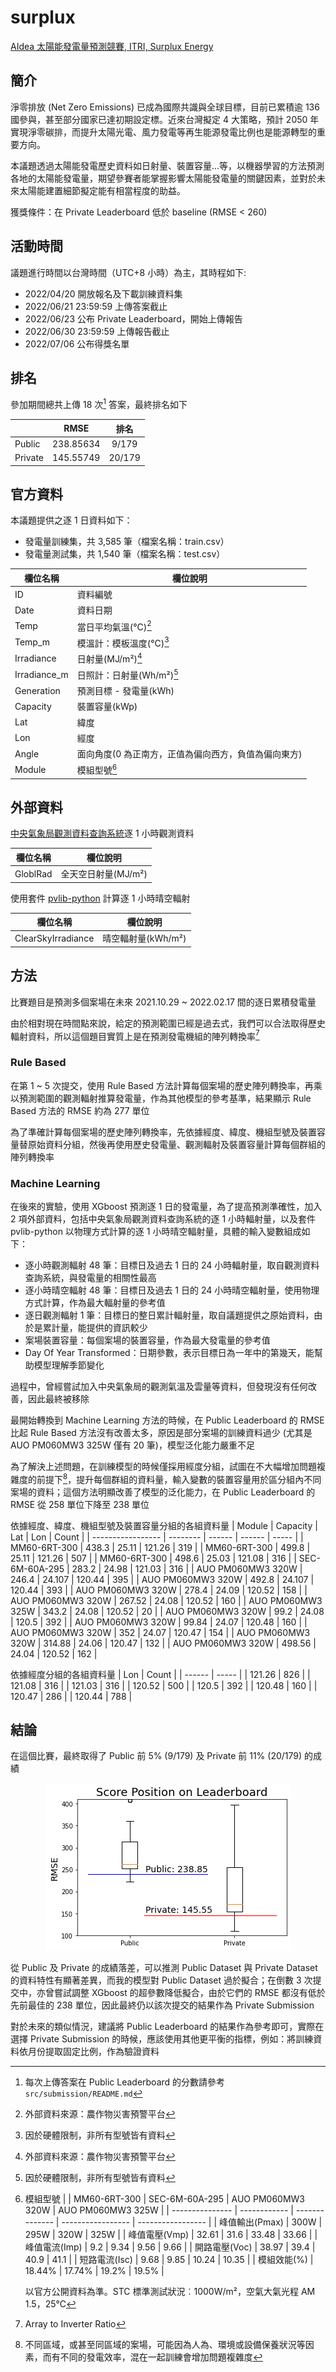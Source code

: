 # surplux

[AIdea 太陽能發電量預測競賽, ITRI, Surplux Energy](https://aidea-web.tw/topic/09679060-518a-4e6f-94db-53c7d8de8138)

## 簡介

淨零排放 (Net Zero Emissions) 已成為國際共識與全球目標，目前已累積逾 136 國參與，甚至部分國家已達初期設定標。近來台灣擬定 4 大策略，預計 2050 年實現淨零碳排，而提升太陽光電、風力發電等再生能源發電比例也是能源轉型的重要方向。

本議題透過太陽能發電歷史資料如日射量、裝置容量…等，以機器學習的方法預測各地的太陽能發電量，期望參賽者能掌握影響太陽能發電量的關鍵因素，並對於未來太陽能建置細節擬定能有相當程度的助益。

獲獎條件：在 Private Leaderboard 低於 baseline (RMSE < 260)

## 活動時間

議題進行時間以台灣時間（UTC+8 小時）為主，其時程如下:

- 2022/04/20 開放報名及下載訓練資料集
- 2022/06/21 23:59:59 上傳答案截止
- 2022/06/23 公布 Private Leaderboard，開始上傳報告
- 2022/06/30 23:59:59 上傳報告截止
- 2022/07/06 公布得獎名單

## 排名

參加期間總共上傳 18 次[^1] 答案，最終排名如下

|         |   RMSE    |  排名  |
| :------ | :-------: | :----: |
| Public  | 238.85634 | 9/179  |
| Private | 145.55749 | 20/179 |

[^1]: 每次上傳答案在 Public Leaderboard 的分數請參考 `src/submission/README.md`

## 官方資料

本議題提供之逐 1 日資料如下：

- 發電量訓練集，共 3,585 筆（檔案名稱：train.csv）
- 發電量測試集，共 1,540 筆（檔案名稱：test.csv）

| 欄位名稱     | 欄位說明                                             |
| ------------ | ---------------------------------------------------- |
| ID           | 資料編號                                             |
| Date         | 資料日期                                             |
| Temp         | 當日平均氣溫(°C)[^2]                                 |
| Temp_m       | 模溫計：模板溫度(°C)[^3]                             |
| Irradiance   | 日射量(MJ/m²)[^2]                                    |
| Irradiance_m | 日照計：日射量(Wh/m²)[^3]                            |
| Generation   | 預測目標 - 發電量(kWh)                               |
| Capacity     | 裝置容量(kWp)                                        |
| Lat          | 緯度                                                 |
| Lon          | 經度                                                 |
| Angle        | 面向角度(0 為正南方，正值為偏向西方，負值為偏向東方) |
| Module       | 模組型號[^4]                                         |

[^2]: 外部資料來源：農作物災害預警平台
[^3]: 因於硬體限制，非所有型號皆有資料
[^4]:
    模組型號
    | | MM60-6RT-300 | SEC-6M-60A-295 | AUO PM060MW3 320W | AUO PM060MW3 325W |
    | --------------- | ------------ | -------------- | ----------------- | ----------------- |
    | 峰值輸出(Pmax) | 300W | 295W | 320W | 325W |
    | 峰值電壓(Vmp) | 32.61 | 31.6 | 33.48 | 33.66 |
    | 峰值電流(Imp) | 9.2 | 9.34 | 9.56 | 9.66 |
    | 開路電壓(Voc) | 38.97 | 39.4 | 40.9 | 41.1 |
    | 短路電流(Isc) | 9.68 | 9.85 | 10.24 | 10.35 |
    | 模組效能(%) | 18.44% | 17.74% | 19.2% | 19.5% |

    以官方公開資料為準。STC 標準測試狀況︰1000W/m²，空氣大氣光程 AM 1.5，25℃

## 外部資料

[中央氣象局觀測資料查詢系統](https://e-service.cwb.gov.tw/HistoryDataQuery/downloads/Readme.pdf)逐 1 小時觀測資料

| 欄位名稱 | 欄位說明            |
| -------- | ------------------- |
| GloblRad | 全天空日射量(MJ/m²) |

使用套件 [pvlib-python](https://github.com/pvlib/pvlib-python) 計算逐 1 小時晴空輻射

| 欄位名稱           | 欄位說明           |
| ------------------ | ------------------ |
| ClearSkyIrradiance | 晴空輻射量(kWh/m²) |

## 方法

比賽題目是預測多個案場在未來 2021.10.29 ~ 2022.02.17 間的逐日累積發電量  

由於相對現在時間點來說，給定的預測範圍已經是過去式，我們可以合法取得歷史輻射資料，所以這個題目實質上是在預測發電機組的陣列轉換率[^5]

[^5]: Array to Inverter Ratio

### Rule Based

在第 1 ~ 5 次提交，使用 Rule Based 方法計算每個案場的歷史陣列轉換率，再乘以預測範圍的觀測輻射推算發電量，作為其他模型的參考基準，結果顯示 Rule Based 方法的 RMSE 約為 277 單位

為了準確計算每個案場的歷史陣列轉換率，先依據經度、緯度、機組型號及裝置容量替原始資料分組，然後再使用歷史發電量、觀測輻射及裝置容量計算每個群組的陣列轉換率

### Machine Learning

在後來的實驗，使用 XGboost 預測逐 1 日的發電量，為了提高預測準確性，加入 2 項外部資料，包括中央氣象局觀測資料查詢系統的逐 1 小時輻射量，以及套件 pvlib-python 以物理方式計算的逐 1 小時晴空輻射量，具體的輸入變數組成如下：

- 逐小時觀測輻射 48 筆：目標日及過去 1 日的 24 小時輻射量，取自觀測資料查詢系統，與發電量的相關性最高
- 逐小時晴空輻射 48 筆：目標日及過去 1 日的 24 小時晴空輻射量，使用物理方式計算，作為最大輻射量的參考值
- 逐日觀測輻射 1 筆：目標日的整日累計輻射量，取自議題提供之原始資料，由於是累計量，能提供的資訊較少
- 案場裝置容量：每個案場的裝置容量，作為最大發電量的參考值
- Day Of Year Transformed：日期參數，表示目標日為一年中的第幾天，能幫助模型理解季節變化

過程中，曾經嘗試加入中央氣象局的觀測氣溫及雲量等資料，但發現沒有任何改善，因此最終被移除

最開始轉換到 Machine Learning 方法的時候，在 Public Leaderboard 的 RMSE 比起 Rule Based 方法沒有改善太多，原因是部分案場的訓練資料過少 (尤其是 AUO PM060MW3 325W 僅有 20 筆)，模型泛化能力嚴重不足

為了解決上述問題，在訓練模型的時候僅採用經度分組，試圖在不大幅增加問題複雜度的前提下[^6]，提升每個群組的資料量，輸入變數的裝置容量用於區分組內不同案場的資料；這個方法明顯改善了模型的泛化能力，在 Public Leaderboard 的 RMSE 從 258 單位下降至 238 單位

依據經度、緯度、機組型號及裝置容量分組的各組資料量
| Module            | Capacity | Lat    | Lon    | Count |
| ----------------- | -------- | ------ | ------ | ----- |
| MM60-6RT-300      | 438.3    | 25.11  | 121.26 | 319   |
| MM60-6RT-300      | 499.8    | 25.11  | 121.26 | 507   |
| MM60-6RT-300      | 498.6    | 25.03  | 121.08 | 316   |
| SEC-6M-60A-295    | 283.2    | 24.98  | 121.03 | 316   |
| AUO PM060MW3 320W | 246.4    | 24.107 | 120.44 | 395   |
| AUO PM060MW3 320W | 492.8    | 24.107 | 120.44 | 393   |
| AUO PM060MW3 320W | 278.4    | 24.09  | 120.52 | 158   |
| AUO PM060MW3 320W | 267.52   | 24.08  | 120.52 | 160   |
| AUO PM060MW3 325W | 343.2    | 24.08  | 120.52 | 20    |
| AUO PM060MW3 320W | 99.2     | 24.08  | 120.5  | 392   |
| AUO PM060MW3 320W | 99.84    | 24.07  | 120.48 | 160   |
| AUO PM060MW3 320W | 352      | 24.07  | 120.47 | 154   |
| AUO PM060MW3 320W | 314.88   | 24.06  | 120.47 | 132   |
| AUO PM060MW3 320W | 498.56   | 24.04  | 120.52 | 162   |

依據經度分組的各組資料量
| Lon    | Count |
| ------ | ----- |
| 121.26 | 826   |
| 121.08 | 316   |
| 121.03 | 316   |
| 120.52 | 500   |
| 120.5  | 392   |
| 120.48 | 160   |
| 120.47 | 286   |
| 120.44 | 788   |

[^6]: 不同區域，或甚至同區域的案場，可能因為人為、環境或設備保養狀況等因素，而有不同的發電效率，混在一起訓練會增加問題複雜度

## 結論

在這個比賽，最終取得了 Public 前 5% (9/179) 及 Private 前 11% (20/179) 的成績

<p align="center">
  <img src="./src/submission/position.png" />
</p>


從 Public 及 Private 的成績落差，可以推測 Public Dataset 與 Private Dataset 的資料特性有顯著差異，而我的模型對 Public Dataset 過於擬合；在倒數 3 次提交中，亦曾嘗試調整 XGboost 的超參數降低擬合，由於它們的 RMSE 都沒有低於先前最佳的 238 單位，因此最終仍以該次提交的結果作為 Private Submission

對於未來的類似情況，建議將 Public Leaderboard 的結果作為參考即可，實際在選擇 Private Submission 的時候，應該使用其他更平衡的指標，例如：將訓練資料依月份提取固定比例，作為驗證資料